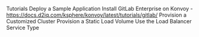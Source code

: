Tutorials
Deploy a Sample Application
Install GitLab Enterprise on Konvoy - https://docs.d2iq.com/ksphere/konvoy/latest/tutorials/gitlab/ 
Provision a Customized Cluster
Provision a Static Load Volume
Use the Load Balancer Service Type